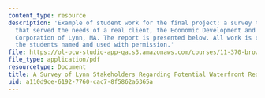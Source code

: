 ```yaml
---
content_type: resource
description: 'Example of student work for the final project: a survey tool and recommendations
  that served the needs of a real client, the Economic Development and Industrial
  Corporation of Lynn, MA. The report is presented below. All work is courtesy of
  the students named and used with permission.'
file: https://ol-ocw-studio-app-qa.s3.amazonaws.com/courses/11-370-brownfields-policy-and-practice-fall-2005/a110d9ce61927760cac78f5862a6365a_final_project.pdf
file_type: application/pdf
resourcetype: Document
title: A Survey of Lynn Stakeholders Regarding Potential Waterfront Redevelopment
uid: a110d9ce-6192-7760-cac7-8f5862a6365a
---
```

